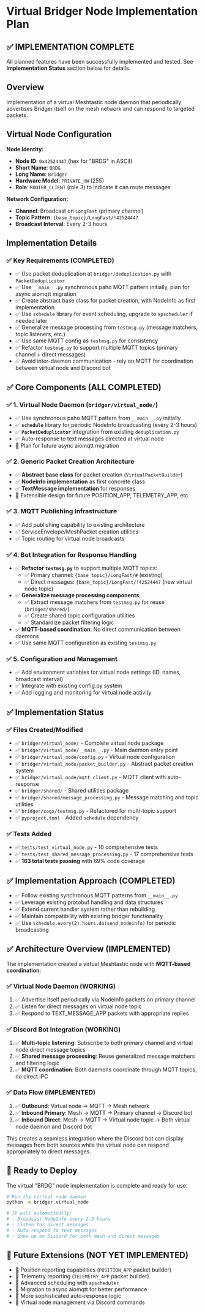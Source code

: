 # Virtual Bridger Node Implementation Plan

## ✅ IMPLEMENTATION COMPLETE

All planned features have been successfully implemented and tested. See **Implementation Status** section below for details.

## Overview

Implementation of a virtual Meshtastic node daemon that periodically advertises Bridger itself on the mesh network and can respond to targeted packets.

## Virtual Node Configuration

**Node Identity:**
- **Node ID**: `0x42524447` (hex for "BRDG" in ASCII)
- **Short Name**: `BRDG`
- **Long Name**: `Bridger`
- **Hardware Model**: `PRIVATE_HW` (255)
- **Role**: `ROUTER_CLIENT` (role 3) to indicate it can route messages

**Network Configuration:**
- **Channel**: Broadcast on `LongFast` (primary channel)
- **Topic Pattern**: `{base_topic}/LongFast/!42524447`
- **Broadcast Interval**: Every 2-3 hours

## Implementation Details

### ✅ Key Requirements (COMPLETED)
- ✅ Use packet deduplication at `bridger/deduplication.py` with `PacketDeduplicator`
- ✅ Use `__main__.py` synchronous paho MQTT pattern initially, plan for async aiomqtt migration
- ✅ Create abstract base class for packet creation, with NodeInfo as first implementation
- ✅ Use `schedule` library for event scheduling, upgrade to `apscheduler` if needed later
- ✅ Generalize message processing from `testmsg.py` (message matchers, topic listeners, etc.)
- ✅ Use same MQTT config as `testmsg.py` for consistency
- ✅ Refactor `testmsg.py` to support multiple MQTT topics (primary channel + direct messages)
- ✅ Avoid inter-daemon communication - rely on MQTT for coordination between virtual node and Discord bot

## ✅ Core Components (ALL COMPLETED)

### ✅ 1. Virtual Node Daemon (`bridger/virtual_node/`)
- ✅ Use synchronous paho MQTT pattern from `__main__.py` initially
- ✅ **`schedule`** library for periodic NodeInfo broadcasting (every 2-3 hours)
- ✅ **`PacketDeduplicator`** integration from existing `deduplication.py`
- ✅ Auto-response to text messages directed at virtual node
- 🔮 Plan for future async aiomqtt migration

### ✅ 2. Generic Packet Creation Architecture
- ✅ **Abstract base class** for packet creation (`VirtualPacketBuilder`)
- ✅ **NodeInfo implementation** as first concrete class
- ✅ **TextMessage implementation** for responses
- 🔮 Extensible design for future POSITION_APP, TELEMETRY_APP, etc.

### ✅ 3. MQTT Publishing Infrastructure
- ✅ Add publishing capability to existing architecture
- ✅ ServiceEnvelope/MeshPacket creation utilities
- ✅ Topic routing for virtual node broadcasts

### ✅ 4. Bot Integration for Response Handling
- ✅ **Refactor `testmsg.py`** to support multiple MQTT topics:
  - ✅ Primary channel: `{base_topic}/LongFast/#` (existing)
  - ✅ Direct messages: `{base_topic}/LongFast/!42524447` (new virtual node topic)
- ✅ **Generalize message processing components**:
  - ✅ Extract message matchers from `testmsg.py` for reuse (`bridger/shared/`)
  - ✅ Create shared topic configuration utilities
  - ✅ Standardize packet filtering logic
- ✅ **MQTT-based coordination**: No direct communication between daemons
- ✅ Use same MQTT configuration as existing `testmsg.py`

### ✅ 5. Configuration and Management
- ✅ Add environment variables for virtual node settings (ID, names, broadcast interval)
- ✅ Integrate with existing config.py system
- ✅ Add logging and monitoring for virtual node activity

## ✅ Implementation Status

### ✅ Files Created/Modified
- ✅ `bridger/virtual_node/` - Complete virtual node package
- ✅ `bridger/virtual_node/__main__.py` - Main daemon entry point
- ✅ `bridger/virtual_node/config.py` - Virtual node configuration
- ✅ `bridger/virtual_node/packet_builder.py` - Abstract packet creation system
- ✅ `bridger/virtual_node/mqtt_client.py` - MQTT client with auto-response
- ✅ `bridger/shared/` - Shared utilities package
- ✅ `bridger/shared/message_processing.py` - Message matching and topic utilities
- ✅ `bridger/cogs/testmsg.py` - Refactored for multi-topic support
- ✅ `pyproject.toml` - Added `schedule` dependency

### ✅ Tests Added
- ✅ `tests/test_virtual_node.py` - 10 comprehensive tests
- ✅ `tests/test_shared_message_processing.py` - 17 comprehensive tests
- ✅ **163 total tests passing** with 69% code coverage

## ✅ Implementation Approach (COMPLETED)

- ✅ Follow existing synchronous MQTT patterns from `__main__.py`
- ✅ Leverage existing protobuf handling and data structures
- ✅ Extend current handler system rather than rebuilding
- ✅ Maintain compatibility with existing bridger functionality
- ✅ Use `schedule.every(2).hours.do(send_nodeinfo)` for periodic broadcasting

## ✅ Architecture Overview (IMPLEMENTED)

The implementation created a virtual Meshtastic node with **MQTT-based coordination**:

### ✅ Virtual Node Daemon (WORKING)
1. ✅ Advertise itself periodically via NodeInfo packets on primary channel
2. ✅ Listen for direct messages on virtual node topic
3. ✅ Respond to TEXT_MESSAGE_APP packets with appropriate replies

### ✅ Discord Bot Integration (WORKING)
1. ✅ **Multi-topic listening**: Subscribe to both primary channel and virtual node direct message topics
2. ✅ **Shared message processing**: Reuse generalized message matchers and filtering logic
3. ✅ **MQTT coordination**: Both daemons coordinate through MQTT topics, no direct IPC

### ✅ Data Flow (IMPLEMENTED)
1. ✅ **Outbound**: Virtual node → MQTT → Mesh network
2. ✅ **Inbound Primary**: Mesh → MQTT → Primary channel → Discord bot
3. ✅ **Inbound Direct**: Mesh → MQTT → Virtual node topic → Both virtual node daemon and Discord bot

This creates a seamless integration where the Discord bot can display messages from both sources while the virtual node can respond appropriately to direct messages.

## 🚀 Ready to Deploy

The virtual "BRDG" node implementation is complete and ready for use:

```bash
# Run the virtual node daemon
python -m bridger.virtual_node

# It will automatically:
# - Broadcast NodeInfo every 2-3 hours
# - Listen for direct messages
# - Auto-respond to text messages
# - Show up on Discord for both mesh and direct messages
```

## 🔮 Future Extensions (NOT YET IMPLEMENTED)

- 🔮 Position reporting capabilities (`POSITION_APP` packet builder)
- 🔮 Telemetry reporting (`TELEMETRY_APP` packet builder)
- 🔮 Advanced scheduling with `apscheduler`
- 🔮 Migration to async aiomqtt for better performance
- 🔮 More sophisticated auto-response logic
- 🔮 Virtual node management via Discord commands

